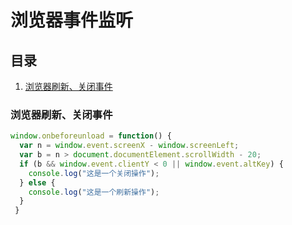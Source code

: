 # 浏览器事件监听 #

## 目录 ##

1. [浏览器刷新、关闭事件](#href1)

### <a name='#href1'>浏览器刷新、关闭事件</a> ###

```js
window.onbeforeunload = function() {
  var n = window.event.screenX - window.screenLeft;
  var b = n > document.documentElement.scrollWidth - 20;
  if (b && window.event.clientY < 0 || window.event.altKey) {
    console.log("这是一个关闭操作");
  } else {
    console.log("这是一个刷新操作");
  }
 }

```
